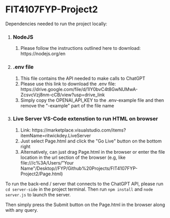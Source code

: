# FIT4107FYP-Project2

Dependencies needed to run the project locally:
<ol>
  <li> <h3> NodeJS </h3> </li>
    <ol>
      <li> Please follow the instructions outlined here to download: https://nodejs.org/en </li>
    </ol>
  <li> <h3> .env file </h3> </li> 
    <ol>
      <li> This file contains the API needed to make calls to ChatGPT </li>
      <li> Please use this link to download the .env file: https://drive.google.com/file/d/1lY0bvC4t8GwNUMwA-ZcsvcVzj8nm-cCB/view?usp=drive_link </li>
      <li> Simply copy the OPENAI_API_KEY to the .env-example file and then remove the "-example" part of the file name </li>
    </ol>
  <li> <h3> Live Server VS-Code extenstion to run HTML on browser </h3> </li>
    <ol>
      <li> Link: https://marketplace.visualstudio.com/items?itemName=ritwickdey.LiveServer </li>
      <li> Just select Page.html and click the "Go Live" button on the bottom right </li>
      <li> Alternatively, can just drag Page.html in the browser or enter the file location in the url section of the browser (e.g, like file:///c%3A/Users/"Your Name"/Desktop//FYP/Github%20Projects/FIT4107FYP-Project2/Page.html) </li>
    </ol>
</ol>


To run the back-end / server that connects to the ChatGPT API, please run `cd server-side` in the project terminal.
Then run `npm install` and `node server.js` to launch the server.

Then simply press the Submit button on the Page.html in the browser along with any query.
